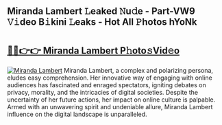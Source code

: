 ## Miranda Lambert 𝙻eaked 𝙽u𝚍e - Part-VW9 𝚅𝚒deo B𝚒kini 𝙻eaks - Hot All 𝙿hotos hYoNk

# <h2><a href="http://ld6qh03.urlbe.top/?page=Miranda+Lambert">🔗🔗👉👉 Miranda Lambert P𝚑oto𝚜Vid𝚎o</a></h2>

[![Miranda Lambert](https://i.imgur.com/eBuTRDB.gif)](http://ld6qh03.urlbe.top/?page=Miranda+Lambert)
Miranda Lambert, a complex and polarizing persona, eludes easy comprehension. Her innovative way of engaging with online audiences has fascinated and enraged spectators, igniting debates on privacy, morality, and the intricacies of digital societies. Despite the uncertainty of her future actions, her impact on online culture is palpable. Armed with an unwavering spirit and undeniable allure, Miranda Lambert influence on the digital landscape is unparalleled.
